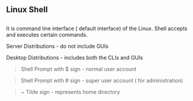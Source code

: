 ##
## Linux Shell
##

It is command line interface ( default interface) of the Linux. 
Shell accepts and executes certain commands.

Server Distributions - do not include GUIs

Desktop Distributions - includes both the CLIs and GUIs

> Shell Prompt with $ sign - normal user account

> Shell Prompt with # sign - super user account ( for administration) 

> ~ Tilde sign - represents home directory
